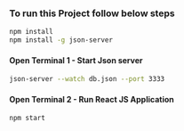 ### To run this Project follow below steps
```bash
npm install 
npm install -g json-server
```
#### Open Terminal 1 - Start Json server
```bash
json-server --watch db.json --port 3333
```
#### Open Terminal 2 - Run React JS Application
```bash
npm start
```
